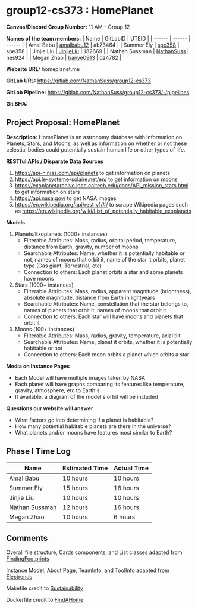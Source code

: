 # group12-cs373 : HomePlanet

**Canvas/Discord Group Number:** 11 AM - Group 12

**Names of the team members:**
| Name | GitLabID | UTEID |
| ------ | ------ | ------ |
| Amal Babu | [amalbabu12](https://gitlab.com/amalbabu12) | ab73464 |
| Summer Ely | [spe358](https://gitlab.com/spe358) | spe358 |
| Jinjie Liu | [JinjieLiu](https://gitlab.com/JinjieLiu) | jl82669 |
| Nathan Sussman | [NathanSuss](https://gitlab.com/NathanSuss) | nes924 |
| Megan Zhao | [banye0913](https://gitlab.com/banye0913) | dz4782 | 

**Website URL:** homeplanet.me

**GitLab URL:**  https://gitlab.com/NathanSuss/group12-cs373

**GitLab Pipeline:** https://gitlab.com/NathanSuss/group12-cs373/-/pipelines

**Git SHA:** 

## Project Proposal: HomePlanet
**Description:** HomePlanet is an astronomy database with information on Planets, Stars, and Moons, as well as information on whether or not these celestial bodies could potentially sustain human life or other types of life.

**RESTful APIs / Disparate Data Sources**
1. https://api-ninjas.com/api/planets to get information on planets
2. https://api.le-systeme-solaire.net/en/ to get information on moons
3. https://exoplanetarchive.ipac.caltech.edu/docs/API_mission_stars.html to get information on stars
4. https://api.nasa.gov/ to get NASA images 
5. https://en.wikipedia.org/api/rest_v1/#/ to scrape Wikipedia pages such as https://en.wikipedia.org/wiki/List_of_potentially_habitable_exoplanets


**Models**
1. Planets/Exoplanets (1000+ instances)
    - Filterable Attributes: Mass, radius, orbital period, temperature, distance from Earth, gravity, number of moons
    - Searchable Attributes: Name, whether it is potentially habitable or not, names of moons that orbit it, name of the star it orbits, planet type (Gas giant, Terrestrial, etc)
    - Connection to others: Each planet orbits a star and some planets have moons
3. Stars (1000+ instances)
    - Filterable Attributes: Mass, radius, apparent magnitude (brightness), absolute magnitude, distance from Earth in lightyears
    - Searchable Attributes: Name, constellation that the star belongs to, names of planets that orbit it, names of moons that orbit it
    - Connection to others: Each star will have moons and planets that orbit it 
3. Moons (100+ instances)
    - Filterable Attributes: Mass, radius, gravity, temperature, axial tilt
    - Searchable Attributes: Name, planet it orbits, whether it is potentially habitable or not
    - Connection to others: Each moon orbits a planet which orbits a star

**Media on Instance Pages**
- Each Model will have multiple images taken by NASA
- Each planet will have graphs comparing its features like temperature, gravity, atmosphere, etc to Earth's
- If available, a diagram of the model's orbit will be included

**Questions our website will answer**
- What factors go into determining if a planet is habitable? 
- How many potential habitable planets are there in the universe?
- What planets and/or moons have features most similar to Earth?

## Phase I Time Log
| Name | Estimated Time | Actual Time |
| ------ | ------ | ------ |
| Amal Babu | 10 hours | 10 hours|
| Summer Ely | 15 hours | 18 hours |
| Jinjie Liu | 10 hours | 10 hours |
| Nathan Sussman | 12 hours| 16 hours |
| Megan Zhao | 10 hours | 6 hours |

## Comments
Overall file structure, Cards components, and List classes adapted from [FindingFootprints](https://gitlab.com/AlejandroCantu/group2)

Instance Model, About Page, TeamInfo, and ToolInfo adapted from [Electrends](https://gitlab.com/dandom25/electrends/)

Makefile credit to [Sustainability](https://gitlab.com/caitlinlien/cs373-sustainability/-/blob/master/makefile)

Dockerfile credit to [FindAHome](https://gitlab.com/aghayalod/find-a-home/-/blob/main/findahome-app/Dockerfile)
